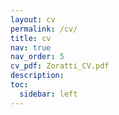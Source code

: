 ```yaml
---
layout: cv
permalink: /cv/
title: cv
nav: true
nav_order: 5
cv_pdf: Zoratti_CV.pdf
description: 
toc:
  sidebar: left
---
```


